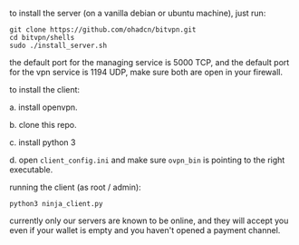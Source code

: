 to install the server (on a vanilla debian or ubuntu machine), just run:

    git clone https://github.com/ohadcn/bitvpn.git
    cd bitvpn/shells
    sudo ./install_server.sh
    
the default port for the managing service is 5000 TCP, and the default port for the vpn service is 1194 UDP, make sure both are open in your firewall.
    
to install the client:

a. install openvpn.

b. clone this repo. 

c. install python 3

d. open `client_config.ini` and make sure `ovpn_bin` is pointing to the right executable.

running the client (as root / admin):

    python3 ninja_client.py
    
    
currently only our servers are known to be online, and they will accept you even if your wallet is empty and you haven't opened a payment channel.
